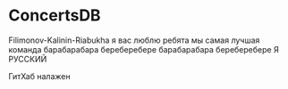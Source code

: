 # ConcertsDB
Filimonov-Kalinin-Riabukha
я вас люблю ребята мы самая лучшая команда
барабарабара
береберебере
барабарабара
береберебере
Я РУССКИЙ

ГитХаб налажен
